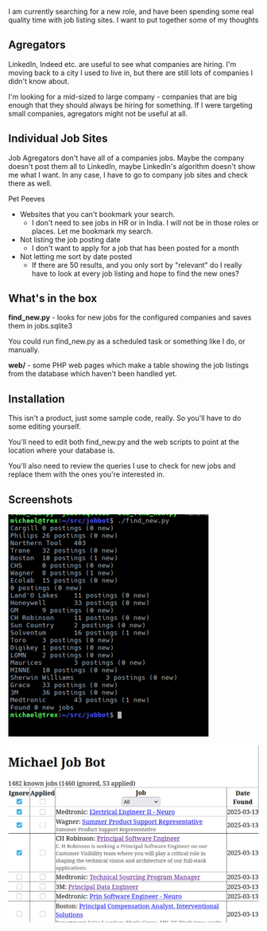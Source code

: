 I am currently searching for a new role, and have been spending some real quality time with job listing sites. I want to put together some of my thoughts

Agregators
----------

LinkedIn, Indeed etc. are useful to see what companies are hiring. I'm moving back to a city I used to live in, but there are still lots of companies I didn't know about. 

I'm looking for a mid-sized to large company - companies that are big enough that they should always be hiring for something. If I were targeting small companies, agregators might not be useful at all. 

Individual Job Sites
--------------------

Job Agregators don't have all of a companies jobs. Maybe the company doesn't post them all to LinkedIn, maybe LinkedIn's algorithm doesn't show me what I want. In any case, I have to go to company job sites and check there as well. 

Pet Peeves

* Websites that you can't bookmark your search. 
    - I don't need to see jobs in HR or in India. I will not be in those roles or places. Let me bookmark my search.
* Not listing the job posting date
    - I don't want to apply for a job that has been posted for a month
* Not letting me sort by date posted
    - If there are 50 results, and you only sort by "relevant" do I really have to look at every job listing and hope to find the new ones? 

What's in the box
-----------------

**find_new.py** - looks for new jobs for the configured companies and saves them in jobs.sqlite3

You could run find_new.py as a scheduled task or something like I do, or manually. 

**web/** - some PHP web pages which make a table showing the job listings from the database which haven't been handled yet.

Installation
------------

This isn't a product, just some sample code, really. So you'll have to do some editing yourself.

You'll need to edit both find_new.py and the web scripts to point at the location where your database is.

You'll also need to review the queries I use to check for new jobs and replace them with the ones you're interested in.

Screenshots
-----------

![Job Bot checking for new jobs](jobbot.png)

![Job Bot web page showing jobs that I'm looking at](web/webview.png)
